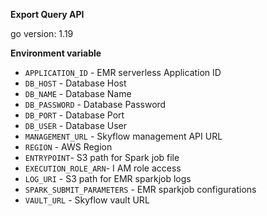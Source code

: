 **Export Query API**

   go version: 1.19

**Environment variable**
 - `APPLICATION_ID` - EMR serverless Application ID
 - `DB_HOST` - Database Host
 - `DB_NAME` - Database Name
 - `DB_PASSWORD` - Database Password
 - `DB_PORT` - Database Port
 - `DB_USER` - Database User
 - `MANAGEMENT_URL` - Skyflow management API URL
 - `REGION` - AWS Region
 - `ENTRYPOINT`- S3 path for Spark job file
 - `EXECUTION_ROLE_ARN`- I AM role access
 - `LOG_URI` - S3 path for EMR sparkjob logs
 - `SPARK_SUBMIT_PARAMETERS` - EMR sparkjob configurations
 - `VAULT_URL` - Skyflow vault URL

